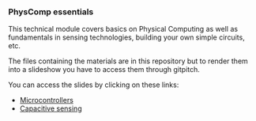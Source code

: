 ### PhysComp essentials

This technical module covers basics on Physical Computing as well as fundamentals in sensing technologies, building your own simple circuits, etc.

The files containing the materials are in this repository but to render them into a slideshow you have to access them through gitpitch.

You can access the slides by clicking on these links:
  - [Microcontrollers](https://gitpitch.com/IDArnhem/physcomp-essentials/mcus)
  - [Capacitive sensing](https://gitpitch.com/IDArnhem/physcomp-essentials/capacitive)
